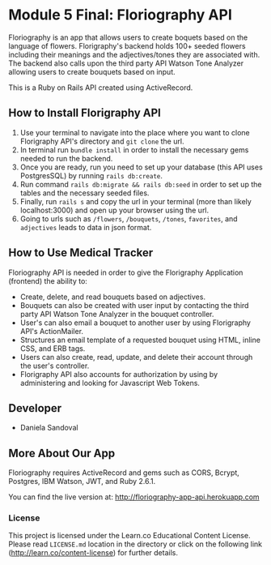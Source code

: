 # Module 5 Final: Floriography API

Floriography is an app that allows users to create boquets based on the language of flowers. Florigraphy's backend holds 100+ seeded flowers including their meanings and the adjectives/tones they are associated with. The backend also calls upon the third party API Watson Tone Analyzer allowing users to create bouquets based on input. 

This is a Ruby on Rails API created using ActiveRecord.

## How to Install Florigraphy API
1. Use your terminal to navigate into the place where you want to clone Florigraphy API's directory and `git clone` the url.
2. In terminal run `bundle install` in order to install the necessary gems needed to run the backend.
3. Once you are ready, run you need to set up your database (this API uses PostgresSQL) by running `rails db:create`.
4. Run command `rails db:migrate && rails db:seed` in order to set up the tables and the necessary seeded files.
5. Finally, run `rails s` and copy the url in your terminal (more than likely localhost:3000) and open up your browser using the url.
6. Going to urls such as `/flowers`, `/bouquets`, `/tones`,  `favorites`, and `adjectives` leads to data in json format.

## How to Use Medical Tracker
Floriography API is needed in order to give the Florigraphy Application (frontend) the ability to:
* Create, delete, and read bouquets based on adjectives.
* Bouquets can also be created with user input by contacting the third party API Watson Tone Analyzer in the bouquet controller.
* User's can also email a bouquet to another user by using Florigraphy API's ActionMailer. 
* Structures an email template of a requested bouquet using HTML, inline CSS, and ERB tags.
* Users can also create, read, update, and delete their account through the user's controller.
* Florigraphy API also accounts for authorization by using by administering and looking for Javascript Web Tokens. 

## Developer
* Daniela Sandoval

## More About Our App
Floriography requires ActiveRecord and gems such as CORS, Bcrypt, Postgres, IBM Watson, JWT, and Ruby 2.6.1.

You can find the live version at: http://floriography-app-api.herokuapp.com

### License
This project is licensed under the Learn.co Educational Content License. Please read `LICENSE.md` location in the directory or click on the following link (http://learn.co/content-license) for further details.
